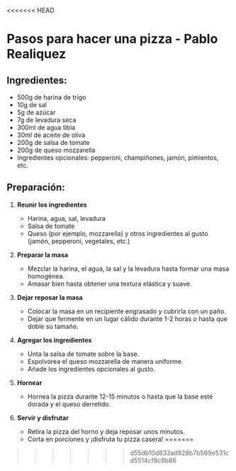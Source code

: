 <<<<<<< HEAD
# Pasos para hacer una pizza - Pablo Realiquez

## Ingredientes:
- 500g de harina de trigo  
- 10g de sal  
- 5g de azúcar  
- 7g de levadura seca  
- 300ml de agua tibia  
- 30ml de aceite de oliva  
- 200g de salsa de tomate  
- 200g de queso mozzarella  
- Ingredientes opcionales: pepperoni, champiñones, jamón, pimientos, etc.  

## Preparación:

1. **Reunir los ingredientes**
   - Harina, agua, sal, levadura
   - Salsa de tomate
   - Queso (por ejemplo, mozzarella) y otros ingredientes al gusto (jamón, pepperoni, vegetales, etc.)

2. **Preparar la masa**
   - Mezclar la harina, el agua, la sal y la levadura hasta formar una masa homogénea.
   - Amasar bien hasta obtener una textura elástica y suave.

3. **Dejar reposar la masa**
   - Colocar la masa en un recipiente engrasado y cubrirla con un paño.
   - Dejar que fermente en un lugar cálido durante 1-2 horas o hasta que doble su tamaño.

4. **Agregar los ingredientes**  
   - Unta la salsa de tomate sobre la base.  
   - Espolvorea el queso mozzarella de manera uniforme.  
   - Añade los ingredientes opcionales al gusto.  

5. **Hornear**  
   - Hornea la pizza durante 12-15 minutos o hasta que la base esté dorada y el queso derretido.  

6. **Servir y disfrutar**  
   - Retira la pizza del horno y deja reposar unos minutos.  
   - Corta en porciones y ¡disfruta tu pizza casera!
=======
>>>>>>> d55db10d833ad828b7b569e531cd5514cf8c8b86
